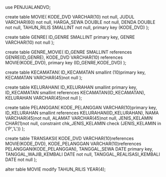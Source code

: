 use PENJUALANDVD;

create table MOVIE(
	KODE_DVD VARCHAR(10) not null,
	JUDUL VARCHAR(60) not null,
	HARGA_SEWA DOUBLE not null,
	DENDA DOUBLE not null,
	TAHUN_RILIS SMALLINT not null,
	primary key (KODE_DVD)
);


create table GENRE(
	ID_GENRE SMALLINT primary key,
	GENRE VARCHAR(10) not null
);

create table GENRE_MOVIE(
	ID_GENRE SMALLINT references GENRE(ID_GENRE),
	KODE_DVD VARCHAR(10) references MOVIE(KODE_DVD),
	primary key (ID_GENRE,KODE_DVD)
);

create table KECAMATAN(
	ID_KECAMATAN smallint (10)primary key,
	KECAMATAN VARCHAR(45)not null
);

create table KELURAHAN(
	ID_KELURAHAN smallint primary key,
	ID_KECAMATAN smallint references KECAMATAN(ID_KECAMATAN),
	KELURAHAN VARCHAR(45)not null
);

create table PELANGGAN(
	KODE_PELANGGAN VARCHAR(10)primary key,
	ID_KELURAHAN smallint references KELURAHAN(ID_KELURAHAN),
	NAMA VARCHAR(45)not null,
	ALAMAT VARCHAR(45)not null,
	JENIS_KELAMIN CHAR(1)not null,
	constraint chk_JENIS_KELAMIN check (JENIS_KELAMIN in ('P','L'))
);

create table TRANSAKSI(
	KODE_DVD VARCHAR(10)references MOVIE(KODE_DVD),
	KODE_PELANGGAN VARCHAR(10)references PELANGGAN(KODE_PELANGGAN),
	TANGGAL_SEWA DATE primary key,
	TANGGAL_WAJIB_KEMBALI DATE not null,
	TANGGAL_REALISASI_KEMBALI DATE not null
);

alter table MOVIE modify TAHUN_RILIS YEAR(4);
